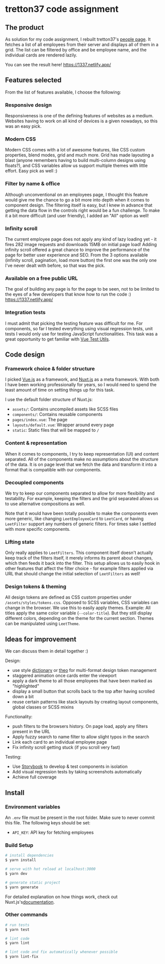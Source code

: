 # tretton37 code assignment

## The product

As solution for my code assignment, I rebuilt tretton37's [people page](https://tretton37.com/meet). It fetches a list of all employees from their server and displays all of them in a grid. The list can be filtered by office and be employee name, and the individual cards are rendered lazily.

You can see the result here!
https://1337.netlify.app/

## Features selected

From the list of features available, I choose the following:

### Responsive design

Responsiveness is one of the defining features of websites as a medium. Websites having to work on all kind of devices is a given nowadays, so this was an easy pick.

### Modern CSS

Modern CSS comes with a lot of awesome features, like CSS custom properties, blend modes, grid and much more. Grid has made layouting a blast (anyone remembers having to build multi-column designs using floats?), and CSS variables allow us support multiple themes with little effort. Easy pick as well :)

### Filter by name & office

Although unconventional on an employees page, I thought this feature would give me the chance to go a bit more into depth when it comes to component design. The filtering itself is easy, but I knew in advance that getting the data flow in the controls right would be a fun challenge. To make it a bit more difficult (and user friendly), I added an "All" option as well!

### Infinity scroll

The current employee page does not apply any kind of lazy loading yet - it fires 282 image requests and downloads 15MB on initial page load! Adding infinity scroll offered a great chance to improve the performance of the page for better user experience and SEO.
From the 3 options available (infinity scroll, pagination, load more button) the first one was the only one I've never dealt with before, so that was the pick.

### Available on a free public URL

The goal of building any page is for the page to be seen, not to be limited to the eyes of a few developers that know how to run the code :)
https://1337.netlify.app/

### Integration tests

I must admit that picking the testing feature was difficult for me. For components, so far I tested everything using visual regression tests, unit tests I would only use for testing JavaScript functionalities. This task was a great opportunity to get familiar with [Vue Test Utils](https://vue-test-utils.vuejs.org/).

## Code design

### Framework choice & folder structure

I picked [Vue.js](https://vuejs.org/) as a framework, and [Nuxt.js](https://nuxtjs.org/) as a meta framework. With both I have been working professionally for years, so I would need to spend the least amount of time on setting things up for this task.

I use the default folder structure of Nuxt.js:

- `assets/`: Contains uncompiled assets like SCSS files
- `components/`: Contains reusable components
- `pages/index.vue`: The page
- `layouts/default.vue`: Wrapper around every page
- `static`: Static files that will be mapped to `/`

### Content & representation

When it comes to components, I try to keep representation (UI) and content separated. All of the components make no assumptions about the structure of the data. It is on page level that we fetch the data and transform it into a format that is compatible with our components.

### Decoupled components

We try to keep our components separated to allow for more flexibility and testability. For example, keeping the filters and the grid separated allows us to use alternative compositions as well.

Note that it would have been totally possible to make the components even more generic, like changing `LeetEmployeeCard` to `LeetCard`, or having `LeetFilter` support any numbers of generic filters. For times sake I settled with more specific components.

### Lifting state

Only really applies to `LeetFilters`. This component itself doesn't actually keep track of the filters itself, it merely informs its parent about changes, which then feeds it back into the filter. This setup allows us to easily hook in other features that affect the filter choice - for example filters applied via URL that should change the initial selection of `LeetFilters` as well!

### Design tokens & theming

All design tokens are defined as CSS custom properties under `/assets/styles/tokens.css`. Opposed to SCSS variables, CSS variables can change in the browser. We use this to easily apply themes.
Example: All titles apply the same color variable (`--color-title`). But they still display different colors, depending on the theme for the current section. Themes can be manipulated using `LeetTheme`.

## Ideas for improvement

We can discuss them in detail together :)

Design:

- use style [dictionary](https://github.com/amzn/style-dictionary) or [theo](https://github.com/salesforce-ux/theo) for multi-format design token management
- staggered animation once cards enter the viewport
- apply a dark theme to all those employees that have been marked as "highlighted"
- display a small button that scrolls back to the top after having scrolled down a bit
- reuse certain patterns like stack layouts by creating layout components, global classes or SCSS mixins

Functionality:

- push filters to the browsers history. On page load, apply any filters present in the URL
- Apply fuzzy search to name filter to allow slight typos in the search
- Link each card to an individual employee page
- Fix infinity scroll getting stuck (if you scroll very fast)

Testing:

- Use [Storybook](https://storybook.js.org/) to develop & test components in isolation
- Add visual regression tests by taking screenshots automatically
- Achieve full coverage

## Install

### Environment variables

An `.env` file must be present in the root folder. Make sure to never commit this file. The following keys should be set:

- `API_KEY`: API key for fetching employees

### Build Setup

```bash
# install dependencies
$ yarn install

# serve with hot reload at localhost:3000
$ yarn dev

# generate static project
$ yarn generate
```

For detailed explanation on how things work, check out Nuxt.js's[documentation](https://nuxtjs.org).

### Other commands

```bash
# run tests
$ yarn test

# lint code
$ yarn lint

# lint code and fix automatically whenever possible
$ yarn lint-fix
```
